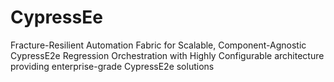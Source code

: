 # CypressEe
Fracture-Resilient Automation Fabric for Scalable, Component-Agnostic CypressE2e Regression Orchestration with Highly Configurable architecture providing enterprise-grade CypressE2e solutions
